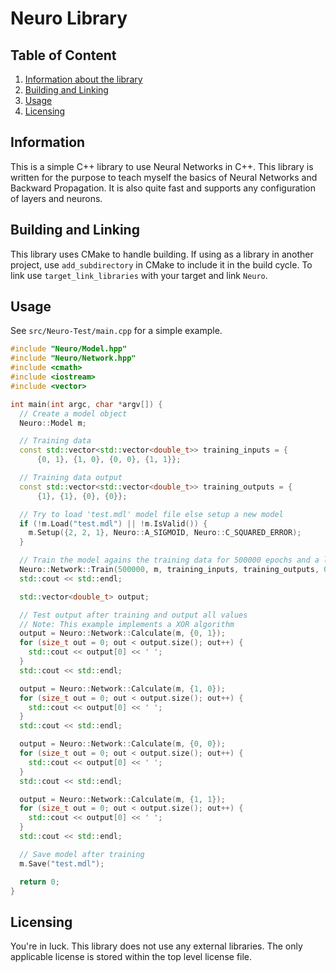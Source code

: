 # Neuro Library

## Table of Content
1. [Information about the library](#information)  
2. [Building and Linking](#building-and-linking) 
3. [Usage](#usage)  
4. [Licensing](#licensing)

## Information
This is a simple C++ library to use Neural Networks in C++. 
This library is written for the purpose to teach myself the basics
of Neural Networks and Backward Propagation. It is also quite fast
and supports any configuration of layers and neurons.

## Building and Linking
This library uses CMake to handle building. If using as a library 
in another project, use `add_subdirectory` in CMake to include it 
in the build cycle. To link use `target_link_libraries` with your 
target and link `Neuro`.

## Usage
See `src/Neuro-Test/main.cpp` for a simple example.

```c++
#include "Neuro/Model.hpp"
#include "Neuro/Network.hpp"
#include <cmath>
#include <iostream>
#include <vector>

int main(int argc, char *argv[]) {
  // Create a model object
  Neuro::Model m;

  // Training data
  const std::vector<std::vector<double_t>> training_inputs = {
      {0, 1}, {1, 0}, {0, 0}, {1, 1}};

  // Training data output
  const std::vector<std::vector<double_t>> training_outputs = {
      {1}, {1}, {0}, {0}};

  // Try to load 'test.mdl' model file else setup a new model
  if (!m.Load("test.mdl") || !m.IsValid()) {
    m.Setup({2, 2, 1}, Neuro::A_SIGMOID, Neuro::C_SQUARED_ERROR);
  }

  // Train the model agains the training data for 500000 epochs and a learning rate of 0.01
  Neuro::Network::Train(500000, m, training_inputs, training_outputs, 0.01);
  std::cout << std::endl;

  std::vector<double_t> output;

  // Test output after training and output all values
  // Note: This example implements a XOR algorithm
  output = Neuro::Network::Calculate(m, {0, 1});
  for (size_t out = 0; out < output.size(); out++) {
    std::cout << output[0] << ' ';
  }
  std::cout << std::endl;

  output = Neuro::Network::Calculate(m, {1, 0});
  for (size_t out = 0; out < output.size(); out++) {
    std::cout << output[0] << ' ';
  }
  std::cout << std::endl;

  output = Neuro::Network::Calculate(m, {0, 0});
  for (size_t out = 0; out < output.size(); out++) {
    std::cout << output[0] << ' ';
  }
  std::cout << std::endl;

  output = Neuro::Network::Calculate(m, {1, 1});
  for (size_t out = 0; out < output.size(); out++) {
    std::cout << output[0] << ' ';
  }
  std::cout << std::endl;

  // Save model after training
  m.Save("test.mdl");

  return 0;
}
```

## Licensing
You're in luck. This library does not use any external libraries. The only applicable 
license is stored within the top level license file.
